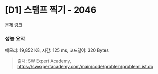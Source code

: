 # [D1] 스탬프 찍기 - 2046 

[문제 링크](https://swexpertacademy.com/main/code/problem/problemDetail.do?contestProbId=AV5QKdT6AyYDFAUq) 

### 성능 요약

메모리: 19,852 KB, 시간: 125 ms, 코드길이: 320 Bytes



> 출처: SW Expert Academy, https://swexpertacademy.com/main/code/problem/problemList.do